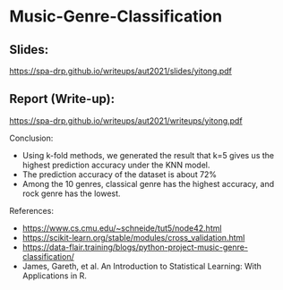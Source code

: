 # Music-Genre-Classification
## Slides: 
https://spa-drp.github.io/writeups/aut2021/slides/yitong.pdf
## Report (Write-up): 
https://spa-drp.github.io/writeups/aut2021/writeups/yitong.pdf 

Conclusion:
- Using k-fold methods, we generated the result that k=5 gives us the highest prediction accuracy under the KNN model.
- The prediction accuracy of the dataset is about 72%
- Among the 10 genres, classical genre has the highest accuracy, and rock genre has the lowest.

References:
- https://www.cs.cmu.edu/~schneide/tut5/node42.html
- https://scikit-learn.org/stable/modules/cross_validation.html
- https://data-flair.training/blogs/python-project-music-genre-classification/
- James, Gareth, et al. An Introduction to Statistical Learning: With Applications in R. 

